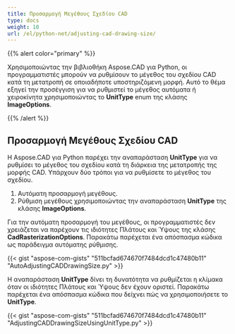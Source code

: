 ```yaml
---
title: Προσαρμογή Μεγέθους Σχεδίου CAD
type: docs
weight: 10
url: /el/python-net/adjusting-cad-drawing-size/
---
```


{{% alert color="primary" %}}

Χρησιμοποιώντας την βιβλιοθήκη Aspose.CAD για Python, οι προγραμματιστές μπορούν να ρυθμίσουν το μέγεθος του σχεδίου CAD κατά τη μετατροπή σε οποιαδήποτε υποστηριζόμενη μορφή. Αυτό το θέμα εξηγεί την προσέγγιση για να ρυθμιστεί το μέγεθος αυτόματα ή χειροκίνητα χρησιμοποιώντας το **UnitType** enum της κλάσης **ImageOptions**.

{{% /alert %}}

## **Προσαρμογή Μεγέθους Σχεδίου CAD**

Η Aspose.CAD για Python παρέχει την αναπαράσταση **UnitType** για να ρυθμίσει το μέγεθος του σχεδίου κατά τη διάρκεια της μετατροπής της μορφής CAD. Υπάρχουν δύο τρόποι για να ρυθμίσετε το μέγεθος του σχεδίου.

1. Αυτόματη προσαρμογή μεγέθους.
1. Ρύθμιση μεγέθους χρησιμοποιώντας την αναπαράσταση **UnitType** της κλάσης **ImageOptions**.

Για την αυτόματη προσαρμογή του μεγέθους, οι προγραμματιστές δεν χρειάζεται να παρέχουν τις ιδιότητες Πλάτους και Ύψους της κλάσης **CadRasterizationOptions**. Παρακάτω παρέχεται ένα απόσπασμα κώδικα ως παράδειγμα αυτόματης ρύθμισης.

{{< gist "aspose-com-gists" "511bcfad674670f7484dcd1c47480b11" "AutoAdjustingCADDrawingSize.py" >}}

Η αναπαράσταση **UnitType** δίνει τη δυνατότητα να ρυθμίζεται η κλίμακα όταν οι ιδιότητες Πλάτους και Ύψους δεν έχουν οριστεί. Παρακάτω παρέχεται ένα απόσπασμα κώδικα που δείχνει πώς να χρησιμοποιήσετε το **UnitType**.

{{< gist "aspose-com-gists" "511bcfad674670f7484dcd1c47480b11" "AdjustingCADDrawingSizeUsingUnitType.py" >}}
